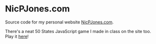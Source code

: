 # NicPJones.com
Source code for my personal website [NicPJones.com](https://nicpjones.com).

There's a neat 50 States JavaScript game I made in class on the site too. Play it [here](https://nicpjones.com/game.html)!
